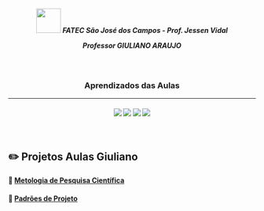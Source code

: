 <h5 align="center"> <img src = "https://github.com/Time-1-ADS/ProjetoGSW/blob/sprints/Imagens%20Geral/Fatec_logo.png" width="50" height="50" /> FATEC São José dos Campos - Prof. Jessen Vidal

 
<br>
  
Professor GIULIANO ARAUJO </h5>

<br>

<p align="center">
      <h3 align="center"> Aprendizados das Aulas </h3>
<p align="center">

<hr>

<h4 align="center"> 
 <a href="https://www.eclipse.org/"><img src = "https://img.shields.io/badge/Eclipse-FE7A16.svg?style=for-the-badge&logo=Eclipse&logoColor=white"/></a>
 <a href="https://developer.mozilla.org/pt-BR/docs/Web/Guide/HTML/HTML5"><img src = "https://camo.githubusercontent.com/d63d473e728e20a286d22bb2226a7bf45a2b9ac6c72c59c0e61e9730bfe4168c/68747470733a2f2f696d672e736869656c64732e696f2f62616467652f48544d4c352d4533344632363f7374796c653d666f722d7468652d6261646765266c6f676f3d68746d6c35266c6f676f436f6c6f723d7768697465"/></a>
 <a href="https://developer.mozilla.org/pt-BR/docs/Web/JavaScript"><img src = "https://camo.githubusercontent.com/93c855ae825c1757f3426f05a05f4949d3b786c5b22d0edb53143a9e8f8499f6/68747470733a2f2f696d672e736869656c64732e696f2f62616467652f4a6176615363726970742d3332333333303f7374796c653d666f722d7468652d6261646765266c6f676f3d6a617661736372697074266c6f676f436f6c6f723d463744463145"/></a>
 <a href="https://getbootstrap.com/"><img src =
"https://camo.githubusercontent.com/b13ed67c809178963ce9d538175b02649800772be1ce0cb02da5879e5614e236/68747470733a2f2f696d672e736869656c64732e696f2f62616467652f426f6f7473747261702d3536334437433f7374796c653d666f722d7468652d6261646765266c6f676f3d626f6f747374726170266c6f676f436f6c6f723d7768697465" /></a>
</h4>

<br>

## :pencil2: Projetos Aulas Giuliano

#### 🔗 [Metologia de Pesquisa Científica](https://github.com/BryanRibeiro/Bertoti/tree/main/Metodologia_Pesquisa_Cient%C3%ADfica)

#### 🔗 [Padrões de Projeto](https://github.com/BryanRibeiro/Bertoti/tree/main/Padr%C3%B5es_de_Projetos)
















